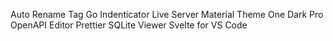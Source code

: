 Auto Rename Tag
Go
Indenticator
Live Server
Material Theme
One Dark Pro
OpenAPI Editor
Prettier
SQLite Viewer
Svelte for VS Code
